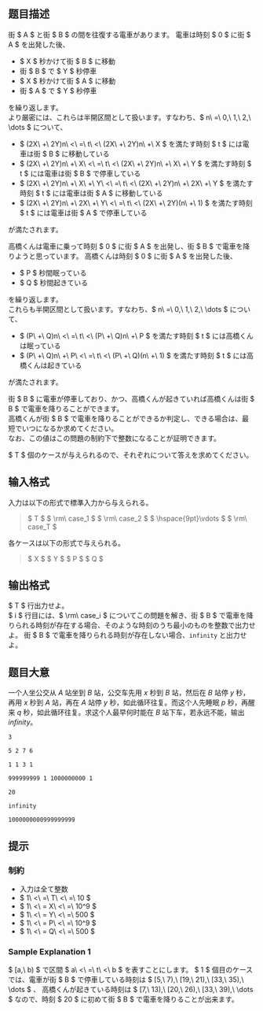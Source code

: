 ## 题目描述
[problemUrl]: https://atcoder.jp/contests/abc193/tasks/abc193_e

街 $ A $ と街 $ B $ の間を往復する電車があります。 電車は時刻 $ 0 $ に街 $ A $ を出発した後、

- $ X $ 秒かけて街 $ B $ に移動
- 街 $ B $ で $ Y $ 秒停車
- $ X $ 秒かけて街 $ A $ に移動
- 街 $ A $ で $ Y $ 秒停車

を繰り返します。  
 より厳密には、これらは半開区間として扱います。すなわち、$ n\ =\ 0,\ 1,\ 2,\ \dots $ について、

- $ (2X\ +\ 2Y)n\ <\ =\ t\ <\ (2X\ +\ 2Y)n\ +\ X $ を満たす時刻 $ t $ には電車は街 $ B $ に移動している
- $ (2X\ +\ 2Y)n\ +\ X\ <\ =\ t\ <\ (2X\ +\ 2Y)n\ +\ X\ +\ Y $ を満たす時刻 $ t $ には電車は街 $ B $ で停車している
- $ (2X\ +\ 2Y)n\ +\ X\ +\ Y\ <\ =\ t\ <\ (2X\ +\ 2Y)n\ +\ 2X\ +\ Y $ を満たす時刻 $ t $ には電車は街 $ A $ に移動している
- $ (2X\ +\ 2Y)n\ +\ 2X\ +\ Y\ <\ =\ t\ <\ (2X\ +\ 2Y)(n\ +\ 1) $ を満たす時刻 $ t $ には電車は街 $ A $ で停車している

が満たされます。

高橋くんは電車に乗って時刻 $ 0 $ に街 $ A $ を出発し、街 $ B $ で電車を降りようと思っています。 高橋くんは時刻 $ 0 $ に街 $ A $ を出発した後、

- $ P $ 秒間眠っている
- $ Q $ 秒間起きている

を繰り返します。  
 これらも半開区間として扱います。すなわち、$ n\ =\ 0,\ 1,\ 2,\ \dots $ について、

- $ (P\ +\ Q)n\ <\ =\ t\ <\ (P\ +\ Q)n\ +\ P $ を満たす時刻 $ t $ には高橋くんは眠っている
- $ (P\ +\ Q)n\ +\ P\ <\ =\ t\ <\ (P\ +\ Q)(n\ +\ 1) $ を満たす時刻 $ t $ には高橋くんは起きている

が満たされます。

街 $ B $ に電車が停車しており、かつ、高橋くんが起きていれば高橋くんは街 $ B $ で電車を降りることができます。  
 高橋くんが街 $ B $ で電車を降りることができるか判定し、できる場合は、最短でいつになるか求めてください。  
 なお、この値はこの問題の制約下で整数になることが証明できます。

$ T $ 個のケースが与えられるので、それぞれについて答えを求めてください。

## 输入格式
入力は以下の形式で標準入力から与えられる。

> $ T $ $ \rm\ case_1 $ $ \rm\ case_2 $ $ \hspace{9pt}\vdots $ $ \rm\ case_T $

各ケースは以下の形式で与えられる。

> $ X $ $ Y $ $ P $ $ Q $

## 输出格式
$ T $ 行出力せよ。  
 $ i $ 行目には、$ \rm\ case_i $ についてこの問題を解き、街 $ B $ で電車を降りられる時刻が存在する場合、そのような時刻のうち最小のものを整数で出力せよ。 街 $ B $ で電車を降りられる時刻が存在しない場合、`infinity` と出力せよ。

## 题目大意
一个人坐公交从 $A$ 站坐到 $B$ 站，公交车先用 $x$ 秒到 $B$ 站，然后在 $B$ 站停 $y$ 秒，再用 $x$ 秒到 $A$ 站，再在 $A$ 站停 $y$ 秒，如此循环往复。而这个人先睡眠 $p$ 秒，再醒来 $q$ 秒，如此循环往复。求这个人最早何时能在 $B$ 站下车，若永远不能，输出 $infinity$。

```input1
3
5 2 7 6
1 1 3 1
999999999 1 1000000000 1
```

```output1
20
infinity
1000000000999999999
```

## 提示
### 制約

- 入力は全て整数
- $ 1\ <\ =\ T\ <\ =\ 10 $
- $ 1\ <\ = X\ <\ =\ 10^9 $
- $ 1\ <\ = Y\ <\ =\ 500 $
- $ 1\ <\ = P\ <\ =\ 10^9 $
- $ 1\ <\ = Q\ <\ =\ 500 $

### Sample Explanation 1

$ [a,\ b) $ で区間 $ a\ <\ =\ t\ <\ b $ を表すことにします。 $ 1 $ 個目のケースでは、電車が街 $ B $ で停車している時刻は $ [5,\ 7),\ [19,\ 21),\ [33,\ 35),\ \dots $ 、 高橋くんが起きている時刻は $ [7,\ 13),\ [20,\ 26),\ [33,\ 39),\ \dots $ なので、時刻 $ 20 $ に初めて街 $ B $ で電車を降りることが出来ます。


